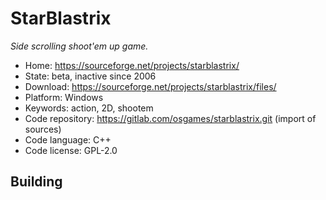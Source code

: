 # StarBlastrix

_Side scrolling shoot'em up game._

- Home: https://sourceforge.net/projects/starblastrix/
- State: beta, inactive since 2006 
- Download: https://sourceforge.net/projects/starblastrix/files/
- Platform: Windows
- Keywords: action, 2D, shootem
- Code repository: https://gitlab.com/osgames/starblastrix.git (import of sources)
- Code language: C++
- Code license: GPL-2.0

## Building

